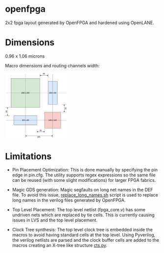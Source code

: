# openfpga

2x2 fpga layout generated by OpenFPGA and hardened using OpenLANE. 

# Dimensions

0.96 x 1.06 microns

Macro dimensions and routing channels width:

<img src="/doc/Macro-Dimensions.png" width="40%" height="40%">


# Limitations

- Pin Placement Optimization: This is done manually by specifying the pin edge in pin.cfg. The utility supports regex expressions so the same file can be reused (with some slight modifications) for larger FPGA fabrics. 

- Magic GDS generation: Magic segfaults on long net names in the DEF file. To avoid this issue, [replace_long_names.sh](openfpga/replace_long_names.sh) script is used to replace long names in the verilog files generated by OpenFPGA.

- Top Level Placement: The top level netlist (fpga_core.v) has some undriven nets which are replaced by tie cells. This is currently causing issues in LVS and the top level placement. 

- Clock Tree synthesis: The top level clock tree is embedded inside the macros to avoid having standard cells at the top level. Using Pyverilog, the verilog netlists are parsed and the clock buffer cells are added to the macros creating an X-tree like structure [cts.py](openlane/input/fpga_core/cts.py). 
